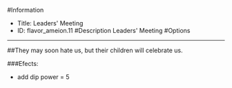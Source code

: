 #Information
 - Title: Leaders' Meeting
 - ID: flavor_ameion.11
#Description
Leaders' Meeting
#Options

___
##They may soon hate us, but their children will celebrate us.

###Efects:<ul><li>add dip power = 5</li></ul>
